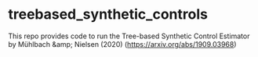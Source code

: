 # treebased_synthetic_controls
This repo provides code to run the Tree-based Synthetic Control Estimator by Mühlbach &amp;amp; Nielsen (2020) (https://arxiv.org/abs/1909.03968)
